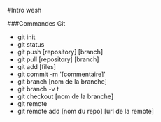 #Intro wesh

###Commandes Git

* git init
* git status
* git push [repository] [branch]
* git pull [repository] [branch]
* git add [files]
* git commit -m '[commentaire]'
* git branch [nom de la branche]
* git branch -v t
* git checkout [nom de la branche]
* git remote
* git remote add [nom du repo] [url de la remote]
